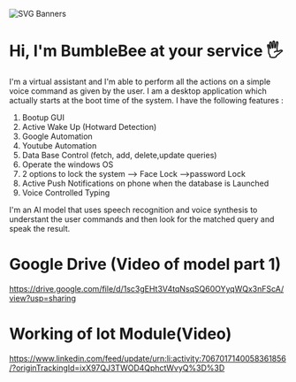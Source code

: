 ![SVG Banners](https://svg-banners.vercel.app/api?type=glitch&text1=BumbleBee&width=1200&height=200)

# Hi, I'm BumbleBee at your service 🖐️ 
I'm a virtual assistant and I'm able to perform all the actions on a simple voice command as given by the user. I am a desktop application which actually starts at the boot time of the system. I have the following features :
1) Bootup GUI
2) Active Wake Up (Hotward Detection)
3) Google Automation
4) Youtube Automation
5) Data Base Control (fetch, add, delete,update queries)
6) Operate the windows OS
7) 2 options to lock the system   --> Face Lock   -->password Lock
8) Active Push Notifications on phone when the database is Launched
9) Voice Controlled Typing

I'm an AI model that uses speech recognition and voice synthesis to understant the user commands and then look for the matched query and speak the result. 

# Google Drive (Video of model part 1)
https://drive.google.com/file/d/1sc3gEHt3V4tqNsqSQ60OYyqWQx3nFScA/view?usp=sharing

# Working of Iot Module(Video)
https://www.linkedin.com/feed/update/urn:li:activity:7067017140058361856/?originTrackingId=ixX97QJ3TWOD4QphctWvyQ%3D%3D

